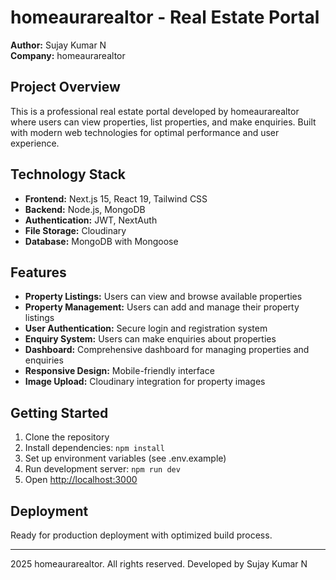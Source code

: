 # homeaurarealtor - Real Estate Portal

**Author:** Sujay Kumar N  
**Company:** homeaurarealtor

## Project Overview
This is a professional real estate portal developed by homeaurarealtor where users can view properties, list properties, and make enquiries. Built with modern web technologies for optimal performance and user experience.

## Technology Stack
- **Frontend:** Next.js 15, React 19, Tailwind CSS
- **Backend:** Node.js, MongoDB
- **Authentication:** JWT, NextAuth
- **File Storage:** Cloudinary
- **Database:** MongoDB with Mongoose

## Features

- **Property Listings:** Users can view and browse available properties
- **Property Management:** Users can add and manage their property listings
- **User Authentication:** Secure login and registration system
- **Enquiry System:** Users can make enquiries about properties
- **Dashboard:** Comprehensive dashboard for managing properties and enquiries
- **Responsive Design:** Mobile-friendly interface
- **Image Upload:** Cloudinary integration for property images

## Getting Started

1. Clone the repository
2. Install dependencies: `npm install`
3. Set up environment variables (see .env.example)
4. Run development server: `npm run dev`
5. Open [http://localhost:3000](http://localhost:3000)

## Deployment
Ready for production deployment with optimized build process.

---
 2025 homeaurarealtor. All rights reserved. Developed by Sujay Kumar N
